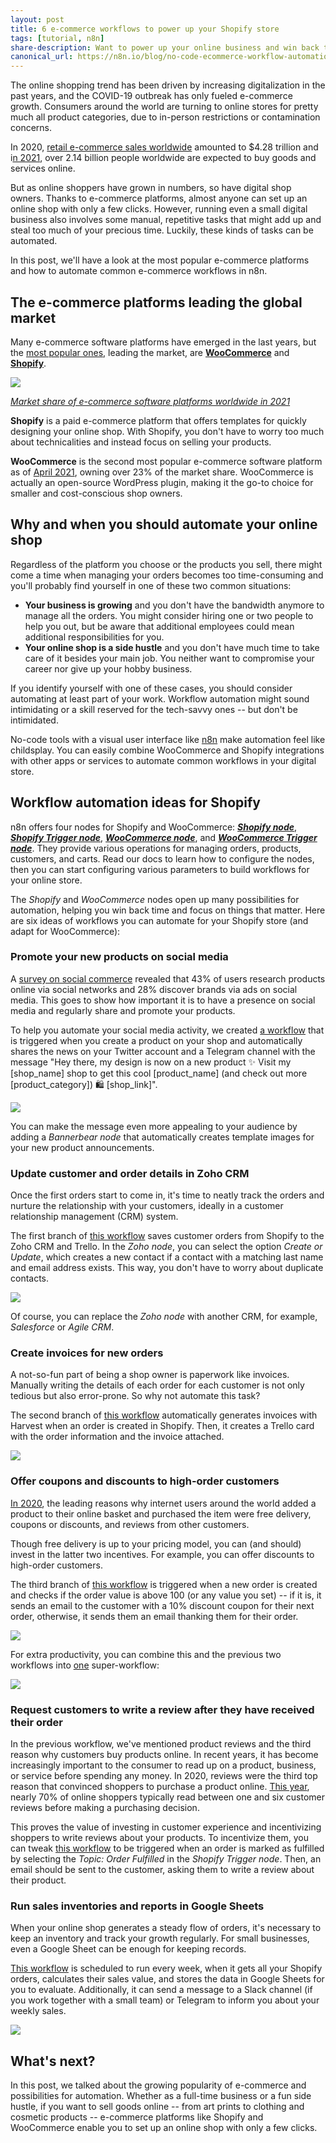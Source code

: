 ```yaml
---
layout: post
title: 6 e-commerce workflows to power up your Shopify store
tags: [tutorial, n8n]
share-description: Want to power up your online business and win back time? Discover how no-code workflow automation can help!
canonical_url: https://n8n.io/blog/no-code-ecommerce-workflow-automations/
---
```


The online shopping trend has been driven by increasing digitalization in the past years, and the COVID-19 outbreak has only fueled e-commerce growth. Consumers around the world are turning to online stores for pretty much all product categories, due to in-person restrictions or contamination concerns.

In 2020, [retail e-commerce sales worldwide](https://www.statista.com/statistics/379046/worldwide-retail-e-commerce-sales/) amounted to $4.28 trillion and i[n 2021](https://www.statista.com/statistics/251666/number-of-digital-buyers-worldwide/), over 2.14 billion people worldwide are expected to buy goods and services online.

But as online shoppers have grown in numbers, so have digital shop owners. Thanks to e-commerce platforms, almost anyone can set up an online shop with only a few clicks. However, running even a small digital business also involves some manual, repetitive tasks that might add up and steal too much of your precious time. Luckily, these kinds of tasks can be automated.

In this post, we'll have a look at the most popular e-commerce platforms and how to automate common e-commerce workflows in n8n.


## The e-commerce platforms leading the global market

Many e-commerce software platforms have emerged in the last years, but the [most popular ones](https://www.statista.com/statistics/710207/worldwide-ecommerce-platforms-market-share/), leading the market, are **[WooCommerce](https://woocommerce.com/)** and [**Shopify**](https://www.shopify.com/).

![](https://n8n.io/blog/content/images/2021/09/statista_ecommerceplatforms.png)

[*Market share of e-commerce software platforms worldwide in 2021*](https://www.statista.com/statistics/950550/worldwide-ecommerce-platforms-market-share/)

**Shopify** is a paid e-commerce platform that offers templates for quickly designing your online shop. With Shopify, you don't have to worry too much about technicalities and instead focus on selling your products.

**WooCommerce** is the second most popular e-commerce software platform as of [April 2021](https://www.statista.com/statistics/710207/worldwide-ecommerce-platforms-market-share/), owning over 23% of the market share. WooCommerce is actually an open-source WordPress plugin, making it the go-to choice for smaller and cost-conscious shop owners.

## Why and when you should automate your online shop

Regardless of the platform you choose or the products you sell, there might come a time when managing your orders becomes too time-consuming and you'll probably find yourself in one of these two common situations:

-   **Your business is growing** and you don't have the bandwidth anymore to manage all the orders. You might consider hiring one or two people to help you out, but be aware that additional employees could mean additional responsibilities for you.
-   **Your online shop is a side hustle** and you don't have much time to take care of it besides your main job. You neither want to compromise your career nor give up your hobby business.

If you identify yourself with one of these cases, you should consider automating at least part of your work. Workflow automation might sound intimidating or a skill reserved for the tech-savvy ones -- but don't be intimidated.

No-code tools with a visual user interface like [n8n](https://n8n.io/) make automation feel like childsplay. You can easily combine WooCommerce and Shopify integrations with other apps or services to automate common workflows in your digital store.

## Workflow automation ideas for Shopify

n8n offers four nodes for Shopify and WooCommerce: [***Shopify node***](https://docs.n8n.io/nodes/n8n-nodes-base.shopify/), [***Shopify Trigger node***](https://docs.n8n.io/nodes/n8n-nodes-base.shopifyTrigger/), [***WooCommerce node***](https://docs.n8n.io/nodes/n8n-nodes-base.wooCommerce/), and [***WooCommerce Trigger node***](https://docs.n8n.io/nodes/n8n-nodes-base.wooCommerceTrigger/). They provide various operations for managing orders, products, customers, and carts. Read our docs to learn how to configure the nodes, then you can start configuring various parameters to build workflows for your online store.

The *Shopify* and *WooCommerce* nodes open up many possibilities for automation, helping you win back time and focus on things that matter. Here are six ideas of workflows you can automate for your Shopify store (and adapt for WooCommerce):

### Promote your new products on social media

A [survey on social commerce](https://www.statista.com/statistics/1031962/global-social-commerce-activities-age/) revealed that 43% of users research products online via social networks and 28% discover brands via ads on social media. This goes to show how important it is to have a presence on social media and regularly share and promote your products.

To help you automate your social media activity, we created [a workflow](https://n8n.io/workflows/1205) that is triggered when you create a product on your shop and automatically shares the news on your Twitter account and a Telegram channel with the message "Hey there, my design is now on a new product ✨ Visit my [shop_name] shop to get this cool [product_name] (and check out more [product_category]) 🛍️ [shop_link]".

![](https://lh4.googleusercontent.com/PfT3breNP11_HKVZtsbWEbvaQeAx6Lw9DndVq-cxhtkJd7omEgOVxzmaSp3lXU4vWbFLBXzo0McRpv3o0mUZrZQaDuKJoBcL1PqyoJ6aV3BC2Jr89Oly36Mvv9r-Dq-rFaHjiMTU=s0)

You can make the message even more appealing to your audience by adding a *Bannerbear node* that automatically creates template images for your new product announcements.

### Update customer and order details in Zoho CRM

Once the first orders start to come in, it's time to neatly track the orders and nurture the relationship with your customers, ideally in a customer relationship management (CRM) system.

The first branch of [this workflow](https://n8n.io/workflows/1206) saves customer orders from Shopify to the Zoho CRM and Trello. In the *Zoho node*, you can select the option *Create or Update*, which creates a new contact if a contact with a matching last name and email address exists. This way, you don't have to worry about duplicate contacts.

![](https://lh5.googleusercontent.com/VZPu93FFd12B4IH-MmCNYumKg_yt-SxoIPvF6uKI9KjM2unE4kUTdwE0t2R3DXUwc5CUA7Wy2iwVeoB37AnQ3pKrTv1lvr7BTPfPVG-VI7yV_m1ucxoKDf6xrHulPm1oY7JOkRxy=s0)

Of course, you can replace the *Zoho node* with another CRM, for example, *Salesforce* or *Agile CRM*.

### Create invoices for new orders

A not-so-fun part of being a shop owner is paperwork like invoices. Manually writing the details of each order for each customer is not only tedious but also error-prone. So why not automate this task?

The second branch of [this workflow](https://n8n.io/workflows/1206) automatically generates invoices with Harvest when an order is created in Shopify. Then, it creates a Trello card with the order information and the invoice attached.

![](https://lh3.googleusercontent.com/gQKFDQxQjHaujl4qDGx3HA7fxZzrEk9BYx7xph5d-Di69h8gWmVdZH53l_k6433ECcb61VMAzJRtFECbVnUfI1enrz-NGxKqbLLbbTtoDypbwr92lV30fpu_CmfROXWH-wkns_BB=s0)


### Offer coupons and discounts to high-order customers

[In 2020](https://www.statista.com/statistics/1231069/leading-reasons-for-buying-products-when-shopping-online/), the leading reasons why internet users around the world added a product to their online basket and purchased the item were free delivery, coupons or discounts, and reviews from other customers.

Though free delivery is up to your pricing model, you can (and should) invest in the latter two incentives. For example, you can offer discounts to high-order customers.

The third branch of [this workflow](https://n8n.io/workflows/1206) is triggered when a new order is created and checks if the order value is above 100 (or any value you set) -- if it is, it sends an email to the customer with a 10% discount coupon for their next order, otherwise, it sends them an email thanking them for their order.

![](https://lh6.googleusercontent.com/_hXeGJ0Zy91SxF_t_mXa3GYiyuJT2RyjmfCJeN92vtND7lsuJLo7oGbvDTPCg7TJQSOEaV1E0I3xgtJ_Z9O-2qu0MyX5hz9oUVsMwp4gp8Uajn2EI9f2J3j-1G4buWZm3b0kmB4-=s0)


For extra productivity, you can combine this and the previous two workflows into [one](https://n8n.io/workflows/1206) super-workflow:

![](https://lh6.googleusercontent.com/rrUF6JaAVO0z9RQmXa5BMHVgsFN9q7H4IbAI7r2WOvRCOwjjtaKoAQzcyb78HNEqSbwFd4hqNHYBH9mMqKd-xgVRPE1BwT3Jq0JjP-g-OWaowQArRJoUecsFM2gdzlbKrn1l6geb=s0)


### Request customers to write a review after they have received their order

In the previous workflow, we've mentioned product reviews and the third reason why customers buy products online. In recent years, it has become increasingly important to the consumer to read up on a product, business, or service before spending any money. In 2020, reviews were the third top reason that convinced shoppers to purchase a product online. [This year](https://www.statista.com/statistics/1020836/share-of-shoppers-reading-reviews-before-purchase/), nearly 70% of online shoppers typically read between one and six customer reviews before making a purchasing decision.

This proves the value of investing in customer experience and incentivizing shoppers to write reviews about your products. To incentivize them, you can tweak [this workflow](https://n8n.io/workflows/1206) to be triggered when an order is marked as fulfilled by selecting the *Topic: Order Fulfilled* in the *Shopify Trigger node*. Then, an email should be sent to the customer, asking them to write a review about their product.

### Run sales inventories and reports in Google Sheets

When your online shop generates a steady flow of orders, it's necessary to keep an inventory and track your growth regularly. For small businesses, even a Google Sheet can be enough for keeping records.

[This workflow](https://n8n.io/workflows/1207) is scheduled to run every week, when it gets all your Shopify orders, calculates their sales value, and stores the data in Google Sheets for you to evaluate. Additionally, it can send a message to a Slack channel (if you work together with a small team) or Telegram to inform you about your weekly sales.

![](https://lh5.googleusercontent.com/eUv1I8a5iJJfVtPYkIVgK96eEA0c1tcw7NbeGwut5yhRcJ2uXvRwbeVthn3eeW4OgXIPjPLH1kZdT1ZxHlbgEyyZoeqOiVxadLih9X6dvZOYd9p7SINMX6D4sWGWKNJs6DReWRig=s0)


## What's next?

In this post, we talked about the growing popularity of e-commerce and possibilities for automation. Whether as a full-time business or a fun side hustle, if you want to sell goods online -- from art prints to clothing and cosmetic products -- e-commerce platforms like Shopify and WooCommerce enable you to set up an online shop with only a few clicks.